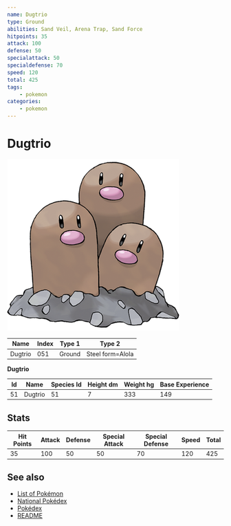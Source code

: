 ```yaml
---
name: Dugtrio
type: Ground
abilities: Sand Veil, Arena Trap, Sand Force
hitpoints: 35
attack: 100
defense: 50
specialattack: 50
specialdefense: 70
speed: 120
total: 425
tags:
    - pokemon
categories:
    - pokemon
---
```


# Dugtrio


![Dugtrio](images/051.png)

| **Name** | **Index** | **Type 1** | **Type 2** |
|----|----|----|----|
| Dugtrio | 051 | Ground | Steel form=Alola  |

**Dugtrio** 




| **Id** | **Name** | **Species Id** | **Height dm** | **Weight hg** | **Base Experience** |
|--------|----------|----------------|------------|------------|---------------------|
| 51 | Dugtrio | 51 | 7 | 333 | 149 |



## Stats

| **Hit Points** | **Attack** | **Defense** | **Special Attack** | **Special Defense** | **Speed** | **Total** |
|----------------|------------|-------------|--------------------|---------------------|-----------|-----------|
| 35 | 100 | 50 | 50 | 70 | 120 | 425 |

## See also

- [List of Pokémon](../pokemon.md)
- [National Pokédex](../national_pokedex.md)
- [Pokédex](../pokedex.md)
- [README](../README.md)

